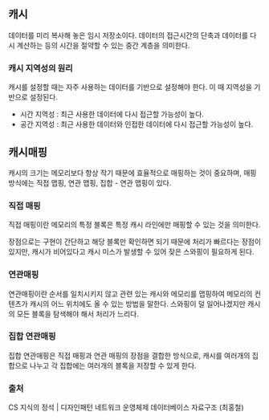 ## 캐시

데이터를 미리 복사해 놓은 임시 저장소이다. 데이터의 접근시간의 단축과 데이터를 다시 계산하는 등의 시간을 절약할 수 있는 중간 계층을 의미한다.

### 캐시 지역성의 원리

캐시를 설정할 때는 자주 사용하는 데이터를 기반으로 설정해야 한다. 이 때 지역성을 기반으로 설정된다.

- 시간 지역성 : 최근 사용한 데이터에 다시 접근할 가능성이 높다.
- 공간 지역성 : 최근 사용한 데이터와 인접한 데이터에 다시 접근할 가능성이 높다.

## 캐시매핑

캐시의 크기는 메모리보다 항상 작기 때문에 효율적으로 매핑하는 것이 중요하며, 매핑 방식에는 직접 맵핑, 연관 맵핑, 집합 - 연관 맵핑이 있다.

### 직접 매핑

직접 매핑이란 메모리의 특정 블록은 특정 캐시 라인에만 매핑할 수 있는 것을 의미한다.

장점으로는 구현이 간단하고 해당 블록만 확인하면 되기 때문에 처리가 빠르다는 장점이 있지만, 캐시가 비어있다고 캐시 미스가 발생할 수 있어 잦은 스와핑이 필요하게 된다.

### 연관매핑

연관매핑이란 순서를 일치시키지 않고 관련 있는 캐시와 메모리를 맵핑하여 메모리의 컨텐츠가 캐시의 어느 위치에도 올 수 있는 방법을 말한다. 스와핑이 덜 일어나겠지만 캐시의 모든 블록을 탐색해야 해서 처리가 느리다.

### 집합 연관매핑

집합 연관매핑은 직접 매핑과 연관 매핑의 장점을 결합한 방식으로, 캐시를 여러개의 집합으로 나누고 각 집합에는 여러개의 블록을 저장할 수 있게 한다.

### 출처

CS 지식의 정석 | 디자인패턴 네트워크 운영체제 데이터베이스 자료구조 (최홍철)

